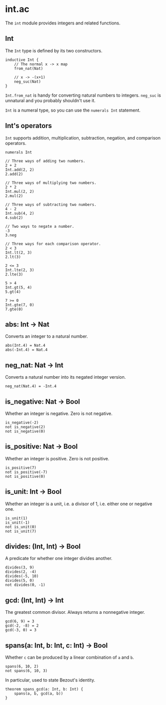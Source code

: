 # int.ac

The `int` module provides integers and related functions.

## Int

The `Int` type is defined by its two constructors.

```acorn
inductive Int {
    // The normal x -> x map
    from_nat(Nat)

    // x -> -(x+1)
    neg_suc(Nat)
}
```

`Int.from_nat` is handy for converting natural numbers to integers. `neg_suc` is unnatural and you probably shouldn't use it.

`Int` is a numeral type, so you can use the `numerals Int` statement.

## Int's operators

`Int` supports addition, multiplication, subtraction, negation, and comparison operators.

```acorn
numerals Int

// Three ways of adding two numbers.
2 + 2
Int.add(2, 2)
2.add(2)

// Three ways of multiplying two numbers.
2 * 2
Int.mul(2, 2)
2.mul(2)

// Three ways of subtracting two numbers.
4 - 2
Int.sub(4, 2)
4.sub(2)

// Two ways to negate a number.
-3
3.neg

// Three ways for each comparison operator.
2 < 3
Int.lt(2, 3)
2.lt(3)

2 <= 3
Int.lte(2, 3)
2.lte(3)

5 > 4
Int.gt(5, 4)
5.gt(4)

7 >= 0
Int.gte(7, 0)
7.gte(0)
```

## abs: Int -> Nat

Converts an integer to a natural number.

```acorn
abs(Int.4) = Nat.4
abs(-Int.4) = Nat.4
```

## neg_nat: Nat -> Int

Converts a natural number into its negated integer version.

```acorn
neg_nat(Nat.4) = -Int.4
```

## is_negative: Nat -> Bool

Whether an integer is negative. Zero is not negative.

```acorn
is_negative(-2)
not is_negative(2)
not is_negative(0)
```

## is_positive: Nat -> Bool

Whether an integer is positive. Zero is not positive.

```acorn
is_positive(7)
not is_positive(-7)
not is_positive(0)
```

## is_unit: Int -> Bool

Whether an integer is a unit, i.e. a divisor of 1, i.e. either one or negative one.

```acorn
is_unit(1)
is_unit(-1)
not is_unit(0)
not is_unit(7)
```

## divides: (Int, Int) -> Bool

A predicate for whether one integer divides another.

```acorn
divides(3, 9)
divides(2, -4)
divides(-5, 10)
divides(5, 0)
not divides(0, -1)
```

## gcd: (Int, Int) -> Int

The greatest common divisor. Always returns a nonnegative integer.

```acorn
gcd(6, 9) = 3
gcd(-2, -8) = 2
gcd(-3, 0) = 3
```

## spans(a: Int, b: Int, c: Int) -> Bool

Whether `c` can be produced by a linear combination of `a` and `b`.

```acorn
spans(6, 10, 2)
not spans(6, 10, 3)
```

In particular, used to state Bezout's identity.

```acorn
theorem spans_gcd(a: Int, b: Int) {
    spans(a, b, gcd(a, b))
}
```
